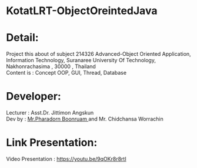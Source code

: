 # KotatLRT-ObjectOreintedJava
# Detail:
Project this about of subject 214326 Advanced-Object Oriented Application, Information Technology, Suranaree University Of Technology, Nakhonrachasima , 30000 , Thailand<br/>
Content is : Concept OOP, GUI, Thread, Database <br/>
# Developer:
Lecturer : Asst.Dr. Jittimon Angskun<br/>
Dev by : <a href="https://www.facebook.com/PharadornB/">Mr.Pharadorn Boonruam </a> and Mr. Chidchansa Worrachin <br/>
# Link Presentation:
Video Presentation : https://youtu.be/9qOKr8r8rtI
